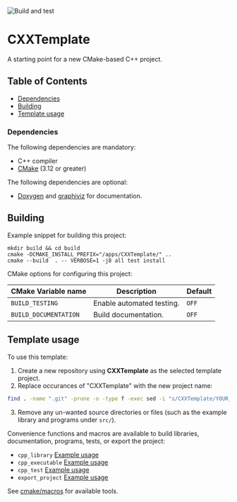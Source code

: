 ![Build and test](https://github.com/moddyz/CXXTemplate/workflows/Build%20and%20test/badge.svg)

# CXXTemplate

A starting point for a new CMake-based C++ project.

## Table of Contents

- [Dependencies](#dependencies)
- [Building](#building)
- [Template usage](#template-usage)

### Dependencies

The following dependencies are mandatory:
- C++ compiler
- [CMake](https://cmake.org/documentation/) (3.12 or greater)

The following dependencies are optional:
- [Doxygen](https://www.doxygen.nl/index.html) and [graphiviz](https://graphviz.org/) for documentation.

## Building

Example snippet for building this project:
```
mkdir build && cd build
cmake -DCMAKE_INSTALL_PREFIX="/apps/CXXTemplate/" ..
cmake --build  . -- VERBOSE=1 -j8 all test install
```
CMake options for configuring this project:

| CMake Variable name     | Description                                                            | Default |
| ----------------------- | ---------------------------------------------------------------------- | ------- |
| `BUILD_TESTING`         | Enable automated testing.                                              | `OFF`   |
| `BUILD_DOCUMENTATION`   | Build documentation.                                                   | `OFF`   |

## Template usage

To use this template: 
1. Create a new repository using **CXXTemplate** as the selected template project.
2. Replace occurances of "CXXTemplate" with the new project name:
```bash
find . -name ".git" -prune -o -type f -exec sed -i "s/CXXTemplate/YOUR_PROJECT_NAME/g" {} +
```
3. Remove any un-wanted source directories or files (such as the example library and programs under `src/`).

Convenience functions and macros are available to build libraries, documentation, programs, tests, or export the project:
- `cpp_library` [Example usage](src/exampleSharedLibrary/CMakeLists.txt)
- `cpp_executable` [Example usage](src/exampleExecutable/CMakeLists.txt)
- `cpp_test` [Example usage](src/exampleSharedLibrary/tests/CMakeLists.txt)
- `export_project` [Example usage](CMakeLists.txt)

See [cmake/macros](cmake/macros) for available tools.
